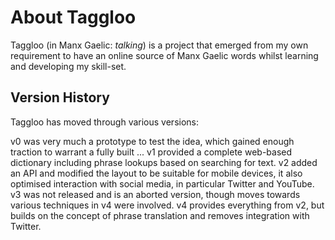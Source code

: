 ﻿# About Taggloo

Taggloo (in Manx Gaelic: _talking_) is a project that emerged from my own requirement to have an online source of Manx Gaelic words whilst learning and developing my skill-set.

## Version History

Taggloo has moved through various versions:

v0 was very much a prototype to test the idea, which gained enough traction to warrant a fully built ...
v1 provided a complete web-based dictionary including phrase lookups based on searching for text.
v2 added an API and modified the layout to be suitable for mobile devices, it also optimised interaction with social media, in particular Twitter and YouTube.
v3 was not released and is an aborted version, though moves towards various techniques in v4 were involved.
v4 provides everything from v2, but builds on the concept of phrase translation and removes integration with Twitter.